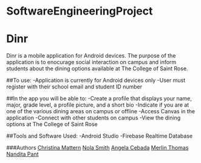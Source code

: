 # SoftwareEngineeringProject
# Dinr

Dinr is a mobile application for Android devices. The purpose of the application is to enocurage social interaction on campus and
inform students about the dining options available at The College of Saint Rose. 

##To use:
  -Application is currently for Android devices only
  -User must register with their school email and student ID number
  
##In the app you will be able to:
  -Create a profile that displays your name, major, grade level, a profile picture, and a short bio
  -Indicate if you are at one of the various dining areas on campus or offline
  -Access Canvas in the application
  -Connect with other students on campus
  -View the dining options at The College of Saint Rose
  
##Tools and Software Used:
  -Android Studio
  -Firebase Realtime Database
  
 ###Authors
 [Christina Mattern](https://github.com/ChristinaMattern)
 [Nola Smith](https://github.com/SmithNola)
 [Angela Cebada](https://github.com/AngelaCebada)
 [Merlin Thomas](https://github.com/thomasm825)
 [Nandita Pant](https://github.com/nandeeta)
 
 
